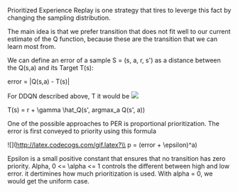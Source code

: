 Prioritized Experience Replay is one strategy that tires to leverge this fact by changing the sampling distribution.

The main idea is that we prefer transition that does not fit well to our current estimate of the Q function, because these are the transition that we can learn most from.

We can define an error of a sample S = (s, a, r, s') as a distance between the Q(s,a) and its Target T(s):

error  = |Q(s,a) - T(s)|

For DDQN described above, T it would be <img src="http://latex.codecogs.com/gif.latex?\frac{\partial J}{\partial \theta_k^{(j)}}=\sum_{i:r(i,j)=1}{\big((\theta^{(j)})^Tx^{(i)}-y^{(i,j)}\big)x_k^{(i)}}+\lambda \theta_k^{(j)}" />

T(s) = r + \gamma \hat_Q(s', argmax_a Q(s', a))

One of the possible approaches to PER is proportional prioritization. The error is first conveyed to priority using this formula

![](http://latex.codecogs.com/gif.latex?\\ p = (error + \epsilon)^a)

Epsilon is a small positive constant that ensures that no transition has zero priority. Alpha, 0 <= \alpha <= 1 controls the different between high and low error. it dertimines how much prioritization is used. With alpha = 0, we would get the uniform case.


